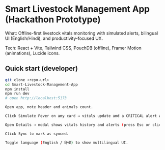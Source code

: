 # Smart Livestock Management App (Hackathon Prototype)

What: Offline-first livestock vitals monitoring with simulated alerts, bilingual UI (English/Hindi), and productivity-focused UX.

Tech: React + Vite, Tailwind CSS, PouchDB (offline), Framer Motion (animations), Lucide icons.

## Quick start (developer)
```bash
git clone <repo-url>
cd Smart-Livestock-Management-App
npm install
npm run dev
# open http://localhost:5173

Open app, note header and animals count.

Click Simulate Fever on any card → vitals update and a CRITICAL alert appears.

Open Details → modal shows vitals history and alerts (press Esc or click outside to close).

Click Sync to mark as synced.

Toggle language (English / हिन्दी) to show multilingual UI.
